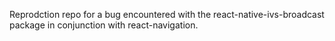 Reprodction repo for a bug encountered with the react-native-ivs-broadcast package in conjunction with react-navigation.